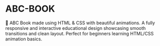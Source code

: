 # ABC-BOOK
📘 ABC Book made using HTML &amp; CSS with beautiful animations. A fully responsive and interactive educational design showcasing smooth transitions and clean layout. Perfect for beginners learning HTML/CSS animation basics.
